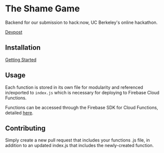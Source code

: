 # The Shame Game

Backend for our submission to hack:now, UC Berkeley's online hackathon.

[Devpost](https://devpost.com/software/the-shame-game)

## Installation

[Getting Started](https://firebase.google.com/docs/functions/get-started)

## Usage

Each function is stored in its own file for modularity and referenced in/exported to `index.js` which is necessary for deploying to Firebase Cloud Functions.

Functions can be accessed through the Firebase SDK for Cloud Functions, detailed [here](https://firebase.google.com/docs/functions/callable).

## Contributing
Simply create a new pull request that includes your functions .js file, in addition to an updated index.js that includes the newly-created function.
